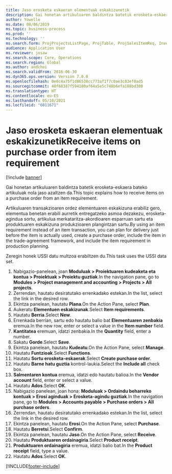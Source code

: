 ```yaml
---
title: Jaso erosketa eskaeran elementuak eskakizunetik
description: Gai honetan artikuluaren baldintza batetik erosketa-eskaera bateko artikuluak nola jaso azaltzen da.
author: Yowelle
ms.date: 08/06/2019
ms.topic: business-process
ms.prod: ''
ms.technology: ''
ms.search.form: ProjProjectsListPage, ProjTable, ProjSalesItemReq, InventItemIdLookupSimple, PurchCreateFromSalesOrder, VendAccountItemLookup, PurchTable, PurchEditLines
audience: Application User
ms.reviewer: josaw
ms.search.scope: Core, Operations
ms.search.region: Global
ms.author: andchoi
ms.search.validFrom: 2016-06-30
ms.dyn365.ops.version: Version 7.0.0
ms.openlocfilehash: 0e0c4a75f1d86538cc773af1f7c0ae3c83ef0ad5
ms.sourcegitcommit: 40f68387f594180af64a5e5c748b6efa188bd300
ms.translationtype: HT
ms.contentlocale: eu-ES
ms.lasthandoff: 05/10/2021
ms.locfileid: "6011671"
---
```

# <a name="receive-items-on-purchase-order-from-item-requirement"></a><span data-ttu-id="66d60-103">Jaso erosketa eskaeran elementuak eskakizunetik</span><span class="sxs-lookup"><span data-stu-id="66d60-103">Receive items on purchase order from item requirement</span></span>

[!include [banner](../../includes/banner.md)]

<span data-ttu-id="66d60-104">Gai honetan artikuluaren baldintza batetik erosketa-eskaera bateko artikuluak nola jaso azaltzen da.</span><span class="sxs-lookup"><span data-stu-id="66d60-104">This topic explains how to receive items on a purchase order from an item requirement.</span></span>

<span data-ttu-id="66d60-105">Artikuluaren transakzioaren ordez elementuaren eskakizuna erabiliz gero, elementua benetan erabili aurretik entregatzeko asmoa dezakezu, erosketa-agindua sortu, artikulua merkataritza-akordioaren esparruan sartu eta produktuaren eskakizuna produkzioaren plangintzan sartu.</span><span class="sxs-lookup"><span data-stu-id="66d60-105">By using an item requirement instead of an item transaction, you can plan for delivery just before the item is actually used, create a purchase order, include the item in the trade-agreement framework, and include the item requirement in production planning.</span></span> 

<span data-ttu-id="66d60-106">Zeregin honek USSI datu multzoa erabiltzen du.</span><span class="sxs-lookup"><span data-stu-id="66d60-106">This task uses the USSI data set.</span></span>

1. <span data-ttu-id="66d60-107">Nabigazio-panelean, joan **Moduluak > Proiektuaren kudeaketa eta kontua > Proiektuak > Proiektu guztiak**.</span><span class="sxs-lookup"><span data-stu-id="66d60-107">In the navigation pane, go to **Modules > Project management and accounting > Projects > All projects**.</span></span>
2. <span data-ttu-id="66d60-108">Zerrendan, hautatu desiratutako errenkadako estekan.</span><span class="sxs-lookup"><span data-stu-id="66d60-108">In the list, select the link in the desired row.</span></span>
3. <span data-ttu-id="66d60-109">Ekintza panelean, hautatu **Plana**.</span><span class="sxs-lookup"><span data-stu-id="66d60-109">On the Action Pane, select **Plan**.</span></span>
4. <span data-ttu-id="66d60-110">Aukeratu **Elementuen eskakizunak**.</span><span class="sxs-lookup"><span data-stu-id="66d60-110">Select **Item requirements**.</span></span>
5. <span data-ttu-id="66d60-111">Hautatu **Berria**.</span><span class="sxs-lookup"><span data-stu-id="66d60-111">Select **New**.</span></span>
6. <span data-ttu-id="66d60-112">Errenkada berrian, sartu edo hautatu balio bat **Elementuaren zenbakia** eremua.</span><span class="sxs-lookup"><span data-stu-id="66d60-112">In the new row, enter or select a value in the **Item number** field.</span></span>
7. <span data-ttu-id="66d60-113">**Kantitatea** eremuan, idatzi zenbakia.</span><span class="sxs-lookup"><span data-stu-id="66d60-113">In the **Quantity** field, enter a number.</span></span>
8. <span data-ttu-id="66d60-114">Sakatu **Gorde**.</span><span class="sxs-lookup"><span data-stu-id="66d60-114">Select **Save**.</span></span>
9. <span data-ttu-id="66d60-115">Ekintza panelean, hautatu **Kudeatu**.</span><span class="sxs-lookup"><span data-stu-id="66d60-115">On the Action Pane, select **Manage**.</span></span>
10. <span data-ttu-id="66d60-116">Hautatu **Funtzioak**.</span><span class="sxs-lookup"><span data-stu-id="66d60-116">Select **Functions**.</span></span>
11. <span data-ttu-id="66d60-117">Hautatu **Sortu erosketa-eskaerak**.</span><span class="sxs-lookup"><span data-stu-id="66d60-117">Select **Create purchase order**.</span></span>
12. <span data-ttu-id="66d60-118">Hautatu **Barne hatu guztia** kontrol-laukia.</span><span class="sxs-lookup"><span data-stu-id="66d60-118">Select the **Include all** check box.</span></span>
13. <span data-ttu-id="66d60-119">**Salmentaren kontua** eremua, idatzi edo hautatu balioa.</span><span class="sxs-lookup"><span data-stu-id="66d60-119">In the **Vendor account** field, enter or select a value.</span></span>
14. <span data-ttu-id="66d60-120">Hautatu **Ados**.</span><span class="sxs-lookup"><span data-stu-id="66d60-120">Select **OK**.</span></span>
15. <span data-ttu-id="66d60-121">Nabigazio panelean, joan hona: **Moduluak > Ordaindu beharreko kontuak > Erosi aginduak > Erosketa-agindu guztiak**.</span><span class="sxs-lookup"><span data-stu-id="66d60-121">In the navigation pane, go to **Modules > Accounts payable > Purchase orders > All purchase orders**.</span></span>
16. <span data-ttu-id="66d60-122">Zerrendan, hautatu desiratutako errenkadako estekan.</span><span class="sxs-lookup"><span data-stu-id="66d60-122">In the list, select the link in the desired row.</span></span>
17. <span data-ttu-id="66d60-123">Ekintza panelean, hautatu **Erosi**.</span><span class="sxs-lookup"><span data-stu-id="66d60-123">On the Action Pane, select **Purchase**.</span></span>
18. <span data-ttu-id="66d60-124">Hautatu **Berretsi**.</span><span class="sxs-lookup"><span data-stu-id="66d60-124">Select **Confirm**.</span></span>
19. <span data-ttu-id="66d60-125">Ekintza panelean, hautatu **Jaso**.</span><span class="sxs-lookup"><span data-stu-id="66d60-125">On the Action Pane, select **Receive**.</span></span>
20. <span data-ttu-id="66d60-126">Hautatu **Produktuaren ordainagiria**.</span><span class="sxs-lookup"><span data-stu-id="66d60-126">Select **Product receipt**.</span></span>
21. <span data-ttu-id="66d60-127">**Produktuaren ordainagiria** eremua, idatzi balio bat.</span><span class="sxs-lookup"><span data-stu-id="66d60-127">In the **Product receipt** field, type a value.</span></span>
22. <span data-ttu-id="66d60-128">Hautatu **Ados**.</span><span class="sxs-lookup"><span data-stu-id="66d60-128">Select **OK**.</span></span>



[!INCLUDE[footer-include](../../includes/footer-banner.md)]
